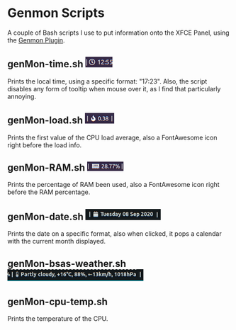 # Genmon Scripts

A couple of Bash scripts I use to put information onto the XFCE Panel, using the [Genmon Plugin](https://docs.xfce.org/panel-plugins/xfce4-genmon-plugin).

## genMon-time.sh ![genMon-time.sh on the XFCE Panel](Pics/genMon-time.sh.png)

Prints the local time, using a specific format: "17:23". Also, the script disables any form of tooltip when mouse over it, as I find that particularly annoying.

## genMon-load.sh ![genMon-load.sh on the XFCE Panel](Pics/genMon-load.sh.png)

Prints the first value of the CPU load average, also a FontAwesome icon right before the load info.

## genMon-RAM.sh ![genMon-RAM.sh on the XFCE Panel](Pics/genMon-RAM.sh.png)

Prints the percentage of RAM been used, also a FontAwesome icon right before the RAM percentage.

## genMon-date.sh ![genMon-date.sh on the XFCE Panel](Pics/genMon-date.sh.png)

Prints the date on a specific format, also when clicked, it pops a calendar with the current month displayed.

## genMon-bsas-weather.sh ![genMon-bsas-weather.sh on the XFCE Panel](Pics/genMon-bsas-weather.sh.png)


## genMon-cpu-temp.sh

Prints the temperature of the CPU.

